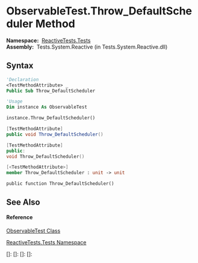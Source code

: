 # ObservableTest.Throw\_DefaultScheduler Method

**Namespace:**  [ReactiveTests.Tests](ReactiveTests.Tests\ReactiveTests.Tests.md)  
**Assembly:**  Tests.System.Reactive (in Tests.System.Reactive.dll)

## Syntax

```vb
'Declaration
<TestMethodAttribute> _
Public Sub Throw_DefaultScheduler
```

```vb
'Usage
Dim instance As ObservableTest

instance.Throw_DefaultScheduler()
```

```csharp
[TestMethodAttribute]
public void Throw_DefaultScheduler()
```

```c++
[TestMethodAttribute]
public:
void Throw_DefaultScheduler()
```

```fsharp
[<TestMethodAttribute>]
member Throw_DefaultScheduler : unit -> unit 
```

```jscript
public function Throw_DefaultScheduler()
```

## See Also

#### Reference

[ObservableTest Class](ObservableTest\ObservableTest.md)

[ReactiveTests.Tests Namespace](ReactiveTests.Tests\ReactiveTests.Tests.md)

[]: 
[]: 
[]: 
[]: 